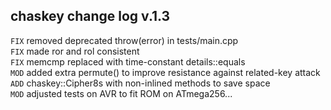 ## chaskey change log v.1.3

`FIX` removed deprecated throw(error) in tests/main.cpp<br>
`FIX` made ror and rol consistent<br>
`FIX` memcmp replaced with time-constant details::equals<br>
`MOD` added extra permute() to improve resistance against related-key attack<br>
`ADD` chaskey::Cipher8s with non-inlined methods to save space<br>
`MOD` adjusted tests on AVR to fit ROM on ATmega256...<br>
